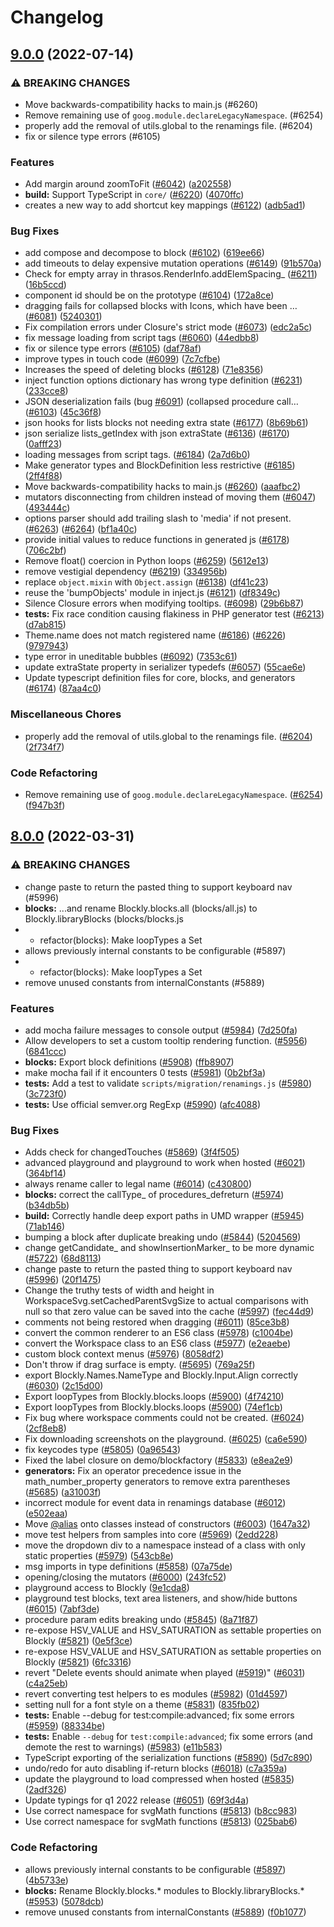 # Changelog

## [9.0.0](https://github.com/google/blockly/compare/blockly-v8.0.0...blockly-v9.0.0) (2022-07-14)


### ⚠ BREAKING CHANGES

* Move backwards-compatibility hacks to main.js (#6260)
* Remove remaining use of `goog.module.declareLegacyNamespace`. (#6254)
* properly add the removal of utils.global to the renamings file. (#6204)
* fix or silence type errors (#6105)

### Features

* Add margin around zoomToFit ([#6042](https://github.com/google/blockly/issues/6042)) ([a202558](https://github.com/google/blockly/commit/a202558950ce9b06825447ec79bbe9960f451715))
* **build:** Support TypeScript in `core/` ([#6220](https://github.com/google/blockly/issues/6220)) ([4070ffc](https://github.com/google/blockly/commit/4070ffc419baca9907c671a9190ce93b2e5e3b63))
* creates a new way to add shortcut key mappings ([#6122](https://github.com/google/blockly/issues/6122)) ([adb5ad1](https://github.com/google/blockly/commit/adb5ad1f3f350db5ae56404408b402376f1d94e5))


### Bug Fixes

* add compose and decompose to block ([#6102](https://github.com/google/blockly/issues/6102)) ([619ee66](https://github.com/google/blockly/commit/619ee66b23967b26b5a25225a640be7915a741c7))
* add timeouts to delay expensive mutation operations ([#6149](https://github.com/google/blockly/issues/6149)) ([91b570a](https://github.com/google/blockly/commit/91b570ace55d610a63d7e5a3f30b6fc0dfc56630))
* Check for empty array in thrasos.RenderInfo.addElemSpacing_ ([#6211](https://github.com/google/blockly/issues/6211)) ([16b5ccd](https://github.com/google/blockly/commit/16b5ccd2eaed64ddf6da170b4398e79ef1ac3120))
* component id should be on the prototype ([#6104](https://github.com/google/blockly/issues/6104)) ([172a8ce](https://github.com/google/blockly/commit/172a8ce2127e3e945e2243c765b261e382691580))
* dragging fails for collapsed blocks with Icons, which have been … ([#6081](https://github.com/google/blockly/issues/6081)) ([5240301](https://github.com/google/blockly/commit/5240301611b51801d20d30b61cba69ef7bc08e8f))
* Fix compilation errors under Closure's strict mode ([#6073](https://github.com/google/blockly/issues/6073)) ([edc2a5c](https://github.com/google/blockly/commit/edc2a5cd0c717e521e8f98b2a3fb6bde061da241))
* fix message loading from script tags ([#6060](https://github.com/google/blockly/issues/6060)) ([44edbb8](https://github.com/google/blockly/commit/44edbb89c35e4d24144333bf504bf045fa639cce))
* fix or silence type errors ([#6105](https://github.com/google/blockly/issues/6105)) ([daf78af](https://github.com/google/blockly/commit/daf78af13e5ce7cebefd0e7596f63e8644c324ba))
* improve types in touch code ([#6099](https://github.com/google/blockly/issues/6099)) ([7c7cfbe](https://github.com/google/blockly/commit/7c7cfbea63b6cc4a0f5d93687ef56c0686a3b1f2))
* Increases the  speed of deleting blocks ([#6128](https://github.com/google/blockly/issues/6128)) ([71e8356](https://github.com/google/blockly/commit/71e835672703237deb0d1adf2d551cc9b114f443))
* inject function options dictionary has wrong type definition ([#6231](https://github.com/google/blockly/issues/6231)) ([233cce8](https://github.com/google/blockly/commit/233cce888391974375cde14af13d6023512cdbba))
* JSON deserialization fails (bug [#6091](https://github.com/google/blockly/issues/6091)) (collapsed procedure call… ([#6103](https://github.com/google/blockly/issues/6103)) ([45c36f8](https://github.com/google/blockly/commit/45c36f898202ab850d973d0f4147e15b6782d358))
* json hooks for lists blocks not needing extra state ([#6177](https://github.com/google/blockly/issues/6177)) ([8b69b61](https://github.com/google/blockly/commit/8b69b61c566d3c96e44761ca19d60cfb467d6a4b))
* json serialize lists_getIndex with json extraState ([#6136](https://github.com/google/blockly/issues/6136)) ([#6170](https://github.com/google/blockly/issues/6170)) ([0afff23](https://github.com/google/blockly/commit/0afff23d49dcdd29db6a42f9b0e16afeb4b2c43d))
* loading messages from script tags. ([#6184](https://github.com/google/blockly/issues/6184)) ([2a7d6b0](https://github.com/google/blockly/commit/2a7d6b08b585d4a6553565920785b7e8225607f5))
* Make generator types and BlockDefinition less restrictive ([#6185](https://github.com/google/blockly/issues/6185)) ([2ff4f88](https://github.com/google/blockly/commit/2ff4f88f244a4a8670f5c87da1f087a0eaee7a2c))
* Move backwards-compatibility hacks to main.js ([#6260](https://github.com/google/blockly/issues/6260)) ([aaafbc2](https://github.com/google/blockly/commit/aaafbc2b6f9b4786db58e831919fad59a2a61dd8))
* mutators disconnecting from children instead of moving them ([#6047](https://github.com/google/blockly/issues/6047)) ([493444c](https://github.com/google/blockly/commit/493444c687eb01d2bd3d8064f23e66d1879c053c))
* options parser should add trailing slash to 'media' if not present. ([#6263](https://github.com/google/blockly/issues/6263)) ([#6264](https://github.com/google/blockly/issues/6264)) ([bf1a40c](https://github.com/google/blockly/commit/bf1a40c36bad8ada4a69d5ef304a68ed3da2694a))
* provide initial values to reduce functions in generated js ([#6178](https://github.com/google/blockly/issues/6178)) ([706c2bf](https://github.com/google/blockly/commit/706c2bfd41088fdca783f2fc1f152453f91fc784))
* Remove float() coercion in Python loops ([#6259](https://github.com/google/blockly/issues/6259)) ([5612e13](https://github.com/google/blockly/commit/5612e13824dae09018b61466141b4b5f380c107f))
* remove vestigial dependency ([#6219](https://github.com/google/blockly/issues/6219)) ([334956b](https://github.com/google/blockly/commit/334956be9b0ee11f57e38fcac3d55c9237727ead))
* replace `object.mixin` with `Object.assign` ([#6138](https://github.com/google/blockly/issues/6138)) ([df41c23](https://github.com/google/blockly/commit/df41c234b73982045423b448d0a97f0f7a1ba164))
* reuse the 'bumpObjects' module in inject.js ([#6121](https://github.com/google/blockly/issues/6121)) ([df8349c](https://github.com/google/blockly/commit/df8349c6709d043c1806ef87b8867dbfc9ee05be))
* Silence Closure errors when modifying tooltips. ([#6098](https://github.com/google/blockly/issues/6098)) ([29b6b87](https://github.com/google/blockly/commit/29b6b878dc621acd6e11c34aec2e3bce25bb2508))
* **tests:** Fix race condition causing flakiness in PHP generator test ([#6213](https://github.com/google/blockly/issues/6213)) ([d7ab815](https://github.com/google/blockly/commit/d7ab81504c2fac2d446fd84db084a77d1203bd18))
* Theme.name does not match registered name ([#6186](https://github.com/google/blockly/issues/6186)) ([#6226](https://github.com/google/blockly/issues/6226)) ([9797943](https://github.com/google/blockly/commit/9797943938583afb6c787ad59d9ae79be73346fe))
* type error in uneditable bubbles ([#6092](https://github.com/google/blockly/issues/6092)) ([7353c61](https://github.com/google/blockly/commit/7353c61b2b7ee3b5e6b60b061e1414f29f01f596))
* update extraState property in serializer typedefs ([#6057](https://github.com/google/blockly/issues/6057)) ([55cae6e](https://github.com/google/blockly/commit/55cae6ec857a5ead1cd5306095fbbe876d2618af))
* Update typescript definition files for core, blocks, and generators ([#6174](https://github.com/google/blockly/issues/6174)) ([87aa4c0](https://github.com/google/blockly/commit/87aa4c0f625e3a2c99c149c6095f32c20116de7c))


### Miscellaneous Chores

* properly add the removal of utils.global to the renamings file. ([#6204](https://github.com/google/blockly/issues/6204)) ([2f734f7](https://github.com/google/blockly/commit/2f734f7f17879296188c542d4a06f01902cde53a))


### Code Refactoring

* Remove remaining use of `goog.module.declareLegacyNamespace`. ([#6254](https://github.com/google/blockly/issues/6254)) ([f947b3f](https://github.com/google/blockly/commit/f947b3f4f669660faf46dd82c374e893b7f9acce))

## [8.0.0](https://github.com/google/blockly/compare/blockly-v7.20211209.0...blockly-v8.0.0) (2022-03-31)


### ⚠ BREAKING CHANGES

* change paste to return the pasted thing to support keyboard nav (#5996)
* **blocks:** ...and rename Blockly.blocks.all (blocks/all.js) to Blockly.libraryBlocks (blocks/blocks.js
* * refactor(blocks): Make loopTypes a Set
* allows previously internal constants to be configurable (#5897)
* * refactor(blocks): Make loopTypes a Set
* remove unused constants from internalConstants (#5889)

### Features

* add mocha failure messages to console output ([#5984](https://github.com/google/blockly/issues/5984)) ([7d250fa](https://github.com/google/blockly/commit/7d250fa9cfb30f95e7af523720b66c8b001df15c))
* Allow developers to set a custom tooltip rendering function. ([#5956](https://github.com/google/blockly/issues/5956)) ([6841ccc](https://github.com/google/blockly/commit/6841ccc99fdbcc5f6d5a63bb36cb3b6ebd2be246))
* **blocks:** Export block definitions ([#5908](https://github.com/google/blockly/issues/5908)) ([ffb8907](https://github.com/google/blockly/commit/ffb8907db8d0f11609c1fe14b2a450d3e639a871))
* make mocha fail if it encounters 0 tests ([#5981](https://github.com/google/blockly/issues/5981)) ([0b2bf3a](https://github.com/google/blockly/commit/0b2bf3ae9d0c777f4d13d47692f5ae224dff1ec8))
* **tests:** Add a test to validate `scripts/migration/renamings.js` ([#5980](https://github.com/google/blockly/issues/5980)) ([3c723f0](https://github.com/google/blockly/commit/3c723f0199b1f3b5eaac58f064b02d52b60d0ddb))
* **tests:** Use official semver.org RegExp ([#5990](https://github.com/google/blockly/issues/5990)) ([afc4088](https://github.com/google/blockly/commit/afc4088ce278f97585f9ff5e65a921f7c4c65531))


### Bug Fixes

* Adds check for changedTouches ([#5869](https://github.com/google/blockly/issues/5869)) ([3f4f505](https://github.com/google/blockly/commit/3f4f5057919fdb4a329e9d2b15378c5c5831ae3b))
* advanced playground and playground to work when hosted  ([#6021](https://github.com/google/blockly/issues/6021)) ([364bf14](https://github.com/google/blockly/commit/364bf14ce6932f426591e3f53c1d066771ddcb8e))
* always rename caller to legal name ([#6014](https://github.com/google/blockly/issues/6014)) ([c430800](https://github.com/google/blockly/commit/c4308007bc4b58d51adf1fda7b51ffa9f1d3f093))
* **blocks:** correct the callType_ of procedures_defreturn ([#5974](https://github.com/google/blockly/issues/5974)) ([b34db5b](https://github.com/google/blockly/commit/b34db5bd01f7b532ebabc80264ca9fc804a76c75))
* **build:** Correctly handle deep export paths in UMD wrapper ([#5945](https://github.com/google/blockly/issues/5945)) ([71ab146](https://github.com/google/blockly/commit/71ab146bc21aef9bdd6b2385c1df5f51e3ff5b58))
* bumping a block after duplicate breaking undo ([#5844](https://github.com/google/blockly/issues/5844)) ([5204569](https://github.com/google/blockly/commit/5204569cff58c1ead7c15165a1351fa6a2ba2ad3))
* change getCandidate_ and showInsertionMarker_ to be more dynamic ([#5722](https://github.com/google/blockly/issues/5722)) ([68d8113](https://github.com/google/blockly/commit/68d81132b851d20884ee9da41719fa62cdfce0ee))
* change paste to return the pasted thing to support keyboard nav ([#5996](https://github.com/google/blockly/issues/5996)) ([20f1475](https://github.com/google/blockly/commit/20f1475afc1abf4b5e600219c2981150fc621ba5))
* Change the truthy tests of width and height in WorkspaceSvg.setCachedParentSvgSize to actual comparisons with null so that zero value can be saved into the cache ([#5997](https://github.com/google/blockly/issues/5997)) ([fec44d9](https://github.com/google/blockly/commit/fec44d917e4b8475beba28e4769a50982425e887))
* comments not being restored when dragging ([#6011](https://github.com/google/blockly/issues/6011)) ([85ce3b8](https://github.com/google/blockly/commit/85ce3b82c6c32e8a2a1608c6d604262ea0e5c38d))
* convert the common renderer to an ES6 class ([#5978](https://github.com/google/blockly/issues/5978)) ([c1004be](https://github.com/google/blockly/commit/c1004be1f24debe1df1566e6067cf2f6769d51aa))
* convert the Workspace class to an ES6 class ([#5977](https://github.com/google/blockly/issues/5977)) ([e2eaebe](https://github.com/google/blockly/commit/e2eaebec47b08a83eb36d0d04cefa254d1c5d666))
* custom block context menus ([#5976](https://github.com/google/blockly/issues/5976)) ([8058df2](https://github.com/google/blockly/commit/8058df2a71dcecdc1190ae1d6f5dcccfafc980e8))
* Don't throw if drag surface is empty. ([#5695](https://github.com/google/blockly/issues/5695)) ([769a25f](https://github.com/google/blockly/commit/769a25f4badffd2409ce19535344c98f5d8b01c9))
* export Blockly.Names.NameType and Blockly.Input.Align correctly ([#6030](https://github.com/google/blockly/issues/6030)) ([2c15d00](https://github.com/google/blockly/commit/2c15d002ababcba7f34c526c05f231735e3e0169))
* Export loopTypes from Blockly.blocks.loops ([#5900](https://github.com/google/blockly/issues/5900)) ([4f74210](https://github.com/google/blockly/commit/4f74210e74ef0b06216ab0f288268192674d69c9))
* Export loopTypes from Blockly.blocks.loops ([#5900](https://github.com/google/blockly/issues/5900)) ([74ef1cb](https://github.com/google/blockly/commit/74ef1cbf521f7c6447ea9672ddbfe861d2292e5f))
* Fix bug where workspace comments could not be created. ([#6024](https://github.com/google/blockly/issues/6024)) ([2cf8eb8](https://github.com/google/blockly/commit/2cf8eb87dcb029ba152b63b01ee7e4df431d1bb6))
* Fix downloading screenshots on the playground. ([#6025](https://github.com/google/blockly/issues/6025)) ([ca6e590](https://github.com/google/blockly/commit/ca6e590101d511a8d98a5c5438af32ff6749e020))
* fix keycodes type ([#5805](https://github.com/google/blockly/issues/5805)) ([0a96543](https://github.com/google/blockly/commit/0a96543a1179636e4efeb3c654c075952aca0c9f))
* Fixed the label closure on demo/blockfactory ([#5833](https://github.com/google/blockly/issues/5833)) ([e8ea2e9](https://github.com/google/blockly/commit/e8ea2e9902fb9f642459e7341c3d59e19f359fca))
* **generators:** Fix an operator precedence issue in the math_number_property generators to remove extra parentheses ([#5685](https://github.com/google/blockly/issues/5685)) ([a31003f](https://github.com/google/blockly/commit/a31003fab964e529152389029ec3126a3802851b))
* incorrect module for event data in renamings database ([#6012](https://github.com/google/blockly/issues/6012)) ([e502eaa](https://github.com/google/blockly/commit/e502eaa6e1c88b2bb34e9a87917a15098b81cfa3))
* Move [@alias](https://github.com/alias) onto classes instead of constructors ([#6003](https://github.com/google/blockly/issues/6003)) ([1647a32](https://github.com/google/blockly/commit/1647a3299ac48b5924f987015d8f3c47593922af))
* move test helpers from samples into core ([#5969](https://github.com/google/blockly/issues/5969)) ([2edd228](https://github.com/google/blockly/commit/2edd22811752f05e16c68d593e5d1b809e24ed25))
* move the dropdown div to a namespace instead of a class with only static properties ([#5979](https://github.com/google/blockly/issues/5979)) ([543cb8e](https://github.com/google/blockly/commit/543cb8e1b1c1a7fca5a1629f42f71c9b18e1a255))
* msg imports in type definitions ([#5858](https://github.com/google/blockly/issues/5858)) ([07a75de](https://github.com/google/blockly/commit/07a75dee8de13b6c5a02959325a0155d413d6712))
* opening/closing the mutators ([#6000](https://github.com/google/blockly/issues/6000)) ([243fc52](https://github.com/google/blockly/commit/243fc52a96e1089aad89ff6b642c6605d8f71afd))
* playground access to Blockly ([9e1cda8](https://github.com/google/blockly/commit/9e1cda8f45cea1707c5a228d5ce79b4cd81566f8))
* playground test blocks, text area listeners, and show/hide buttons ([#6015](https://github.com/google/blockly/issues/6015)) ([7abf3de](https://github.com/google/blockly/commit/7abf3de910a35e1a6086a3243570627a41e73339))
* procedure param edits breaking undo ([#5845](https://github.com/google/blockly/issues/5845)) ([8a71f87](https://github.com/google/blockly/commit/8a71f879504503f4aec1140fe653d93602c664df))
* re-expose HSV_VALUE and HSV_SATURATION as settable properties on Blockly ([#5821](https://github.com/google/blockly/issues/5821)) ([0e5f3ce](https://github.com/google/blockly/commit/0e5f3ce6074fbbb2923e9a62bffefeae0a813be8))
* re-expose HSV_VALUE and HSV_SATURATION as settable properties on Blockly ([#5821](https://github.com/google/blockly/issues/5821)) ([6fc3316](https://github.com/google/blockly/commit/6fc3316309534270106050f0e1fecb7a09b8e62c))
* revert "Delete events should animate when played ([#5919](https://github.com/google/blockly/issues/5919))" ([#6031](https://github.com/google/blockly/issues/6031)) ([c4a25eb](https://github.com/google/blockly/commit/c4a25eb3c432b0e8a9a18aae42839d163a177c48))
* revert converting test helpers to es modules ([#5982](https://github.com/google/blockly/issues/5982)) ([01d4597](https://github.com/google/blockly/commit/01d45972d4df8b5e4afa4a19d93defb8961fea57))
* setting null for a font style on a theme ([#5831](https://github.com/google/blockly/issues/5831)) ([835fb02](https://github.com/google/blockly/commit/835fb02343df0a4b9dab7704a4b3d8be8e9a497c))
* **tests:** Enable --debug for test:compile:advanced; fix some errors ([#5959](https://github.com/google/blockly/issues/5959)) ([88334be](https://github.com/google/blockly/commit/88334bea80aa26c08705f16aba5e79dd708158f9))
* **tests:** Enable `--debug` for `test:compile:advanced`; fix some errors (and demote the rest to warnings) ([#5983](https://github.com/google/blockly/issues/5983)) ([e11b583](https://github.com/google/blockly/commit/e11b5834e5e4e8fe991be32afb08eafa7c8adffd))
* TypeScript exporting of the serialization functions ([#5890](https://github.com/google/blockly/issues/5890)) ([5d7c890](https://github.com/google/blockly/commit/5d7c890243ba7d0501514ba48778715097ce5a3b))
* undo/redo for auto disabling if-return blocks ([#6018](https://github.com/google/blockly/issues/6018)) ([c7a359a](https://github.com/google/blockly/commit/c7a359a8424287f139752573a27a8a6eb97cb7b3))
* update the playground to load compressed when hosted ([#5835](https://github.com/google/blockly/issues/5835)) ([2adf326](https://github.com/google/blockly/commit/2adf326c230589800880faa9599eca2ecc94d283))
* Update typings for q1 2022 release ([#6051](https://github.com/google/blockly/issues/6051)) ([69f3d4a](https://github.com/google/blockly/commit/69f3d4ae89ce16a558443dd0a772e35b62c096d3))
* Use correct namespace for svgMath functions ([#5813](https://github.com/google/blockly/issues/5813)) ([b8cc983](https://github.com/google/blockly/commit/b8cc983324338b2cbd536425c93ff3e7d512751e))
* Use correct namespace for svgMath functions ([#5813](https://github.com/google/blockly/issues/5813)) ([025bab6](https://github.com/google/blockly/commit/025bab656669f99ebdb8b95bea39ebae296f1495))


### Code Refactoring

* allows previously internal constants to be configurable ([#5897](https://github.com/google/blockly/issues/5897)) ([4b5733e](https://github.com/google/blockly/commit/4b5733e7c85f2e196719550a3cfdcbcbd61739df))
* **blocks:** Rename Blockly.blocks.* modules to Blockly.libraryBlocks.* ([#5953](https://github.com/google/blockly/issues/5953)) ([5078dcb](https://github.com/google/blockly/commit/5078dcbc6d4d48422313732e87191b29569b5eed))
* remove unused constants from internalConstants ([#5889](https://github.com/google/blockly/issues/5889)) ([f0b1077](https://github.com/google/blockly/commit/f0b10776eb0657a5446adcfc62ad13f419c14271))
